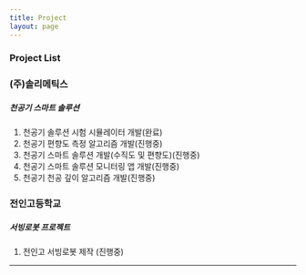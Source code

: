 ```yaml
---
title: Project
layout: page
---
```


### Project List ###

### (주)솔리메틱스 ###
##### 천공기 스마트 솔루션 #####
1. 천공기 솔루션 시험 시뮬레이터 개발(완료)
2. 천공기 편향도 측정 알고리즘 개발(진행중)
3. 천공기 스마트 솔루션  개발(수직도 및 편향도)(진행중)
4. 천공기 스마트 솔루션  모니터링 앱 개발(진행중)
5. 천공기 천공 깊이 알고리즘 개발(진행중)

### 전인고등학교 ###
##### 서빙로봇 프로젝트 #####
1. 전인고 서빙로봇 제작 (진행중)

---

